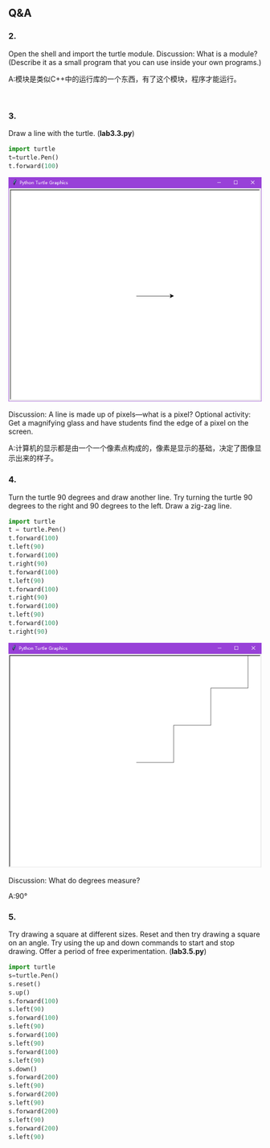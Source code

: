 ## Q&A

### 2.

Open the shell and import the turtle module. Discussion: What is a module? (Describe it as a small program that you can use inside your own programs.)

A:模块是类似C++中的运行库的一个东西，有了这个模块，程序才能运行。

​	

### 3.

Draw a line with the turtle. (**lab3.3.py**)

```python
import turtle
t=turtle.Pen()
t.forward(100)
```

![Output](Output1.png)

Discussion: A line is made up of pixels—what is a pixel? Optional activity: Get a magnifying glass and have students find the edge of a pixel on the screen. 

A:计算机的显示都是由一个一个像素点构成的，像素是显示的基础，决定了图像显示出来的样子。



### 4.

Turn the turtle 90 degrees and draw another line. Try turning the turtle 90 degrees to the right and 90 degrees to the left. Draw a zig-zag line. 

```python
import turtle
t = turtle.Pen()
t.forward(100)
t.left(90)
t.forward(100)
t.right(90)
t.forward(100)
t.left(90)
t.forward(100)
t.right(90)
t.forward(100)
t.left(90)
t.forward(100)
t.right(90)

```

![Zig-Zag Line](Output2.png)

Discussion: What do degrees measure? 

A:90°

### 5.

Try drawing a square at different sizes. Reset and then try drawing a square on an angle. Try using the up and down commands to start and stop drawing. Offer a period of free experimentation. (**lab3.5.py**)

```python
import turtle
s=turtle.Pen()
s.reset()
s.up()
s.forward(100)
s.left(90)
s.forward(100)
s.left(90)
s.forward(100)
s.left(90)
s.forward(100)
s.left(90)
s.down()
s.forward(200)
s.left(90)
s.forward(200)
s.left(90)
s.forward(200)
s.left(90)
s.forward(200)
s.left(90)
```

